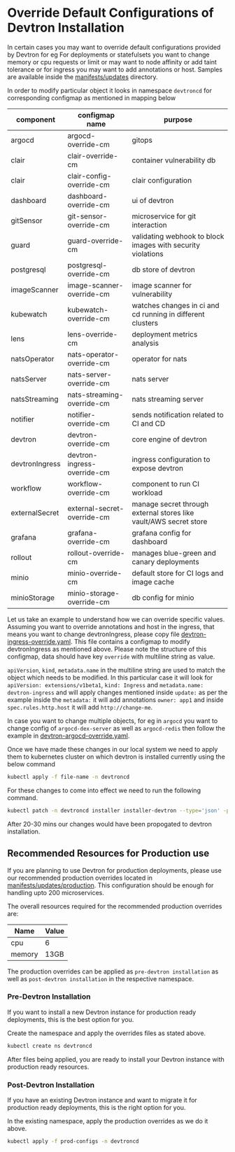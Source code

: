 # Override Default Configurations of Devtron Installation

In certain cases you may want to override default configurations provided by Devtron for eg For deployments or statefulsets you want to change memory or cpu requests or limit or may want to node affinity or add taint tolerance or for ingress you may want to add annotations or host. Samples are available inside the [manifests/updates](https://github.com/devtron-labs/devtron/tree/main/manifests/updates) directory. 

In order to modify particular object it looks in namespace `devtroncd` for corresponding configmap as mentioned in mapping below

|component| configmap name| purpose|
|-|-|-|
|argocd| argocd-override-cm| gitops|
|clair|clair-override-cm| container vulnerability db|
|clair| clair-config-override-cm| clair configuration|
|dashboard| dashboard-override-cm| ui of devtron|
|gitSensor| git-sensor-override-cm| microservice for git interaction|
|guard| guard-override-cm| validating webhook to block images with security violations|
|postgresql| postgresql-override-cm| db store of devtron|
|imageScanner| image-scanner-override-cm| image scanner for vulnerability|
|kubewatch| kubewatch-override-cm| watches changes in ci and cd running in different clusters|
|lens| lens-override-cm| deployment metrics analysis|
|natsOperator| nats-operator-override-cm| operator for nats|
|natsServer| nats-server-override-cm| nats server|
|natsStreaming| nats-streaming-override-cm| nats streaming server|
|notifier| notifier-override-cm| sends notification related to CI and CD|
|devtron| devtron-override-cm| core engine of devtron|
|devtronIngress| devtron-ingress-override-cm| ingress configuration to expose devtron|
|workflow| workflow-override-cm| component to run CI workload|
|externalSecret| external-secret-override-cm| manage secret through external stores like vault/AWS secret store|
|grafana| grafana-override-cm| grafana config for dashboard|
|rollout| rollout-override-cm| manages blue-green and canary deployments|
|minio| minio-override-cm| default store for CI logs and image cache|
|minioStorage| minio-storage-override-cm| db config for minio|


Let us take an example to understand how we can override specific values. Assuming you want to override annotations and host in the ingress, that means you want to change devtronIngress, please copy file [devtron-ingress-override.yaml](https://github.com/devtron-labs/devtron/tree/main/manifests/updates/devtron-ingress-override.yaml). This file contains a configmap to modify devtronIngress as mentioned above. Please note the structure of this configmap, data should have key `override` with multiline string as value. 

`apiVersion`, `kind`, `metadata.name` in the multiline string are used to match the object which needs to be modified. In this particular case it will look for `apiVersion: extensions/v1beta1`, `kind: Ingress` and `metadata.name: devtron-ingress` and will apply changes mentioned inside `update:` as per the example inside the `metadata:` it will add annotations `owner: app1` and inside `spec.rules.http.host` it will add `http://change-me`.

In case you want to change multiple objects, for eg in `argocd` you want to change config of `argocd-dex-server` as well as `argocd-redis` then follow the example in [devtron-argocd-override.yaml](https://github.com/devtron-labs/devtron/tree/main/manifests/updates/devtron-argocd-override.yaml).

Once we have made these changes in our local system we need to apply them to kubernetes cluster on which devtron is installed currently using the below command


```bash
kubectl apply -f file-name -n devtroncd
```

For these changes to come into effect we need to run the following command.

```bash
kubectl patch -n devtroncd installer installer-devtron --type='json' -p='[{"op": "add", "path": "/spec/reSync", "value": true }]'
```

After 20-30 mins our changes would have been propogated to devtron installation.

## Recommended Resources for Production use
If you are planning to use Devtron for production deployments, please use our recommended production overrides located in [manifests/updates/production](https://github.com/devtron-labs/devtron/tree/main/manifests/updates/production). This configuration should be enough for handling upto 200 microservices.

The overall resources required for the recommended production overrides are:

|Name| Value|
|-|-|
|cpu| 6|
|memory|13GB|

The production overrides can be applied as `pre-devtron installation` as well as `post-devtron installation` in the respective namespace.

### Pre-Devtron Installation
If you want to install a new Devtron instance for production ready deployments, this is the best option for you.

Create the namespace and apply the overrides files as stated above.
```bash
kubectl create ns devtroncd
```

After files being applied, you are ready to install your Devtron instance with production ready resources.

### Post-Devtron Installation
If you have an existing Devtron instance and want to migrate it for production ready deployments, this is the right option for you.

In the existing namespace, apply the production overrides as we do it above.
```bash
kubectl apply -f prod-configs -n devtroncd
```
